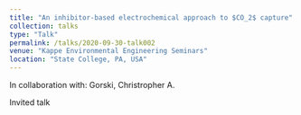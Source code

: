 ```yaml
---
title: "An inhibitor-based electrochemical approach to $CO_2$ capture"
collection: talks
type: "Talk"
permalink: /talks/2020-09-30-talk002
venue: "Kappe Environmental Engineering Seminars"
location: "State College, PA, USA"
---
```

In collaboration with:  Gorski, Christropher A.

Invited talk
